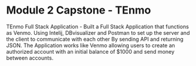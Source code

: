 # Module 2 Capstone - TEnmo
TEnmo Full Stack Application - Built a Full Stack Application that functions as Venmo. Using Intelij, DBvisualizer and Postman to set up the server and the client to communicate with each other By sending API and returning JSON. The Application works like Venmo allowing users to create an authorized account with an initial balance of $1000 and send money between accounts.
